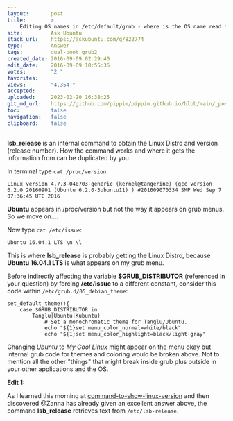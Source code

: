```yaml
---
layout:       post
title:        >
    Editing OS names in /etc/default/grub - where is the OS name read from?
site:         Ask Ubuntu
stack_url:    https://askubuntu.com/q/822774
type:         Answer
tags:         dual-boot grub2
created_date: 2016-09-09 02:29:40
edit_date:    2016-09-09 10:55:36
votes:        "2 "
favorites:    
views:        "4,354 "
accepted:     
uploaded:     2023-02-20 16:38:25
git_md_url:   https://github.com/pippim/pippim.github.io/blob/main/_posts/2016/2016-09-09-Editing-OS-names-in-_etc_default_grub-where-is-the-OS-name-read-from_.md
toc:          false
navigation:   false
clipboard:    false
---
```


**lsb_release** is an internal command to obtain the Linux Distro and version (release number). How the command works and where it gets the information from can be duplicated by you.


In terminal type `cat /proc/version`:

``` 
Linux version 4.7.3-040703-generic (kernel@tangerine) (gcc version 6.2.0 20160901 (Ubuntu 6.2.0-3ubuntu11) ) #201609070334 SMP Wed Sep 7 07:36:45 UTC 2016
```

**Ubuntu** appears in /proc/version but not the way it appears on grub menus. So we move on....


Now type `cat /etc/issue`:

``` 
Ubuntu 16.04.1 LTS \n \l
```

This is where **lsb_release** is probably getting the Linux Distro, because **Ubuntu 16.04.1 LTS** is what appears on my grub menu.


Before indirectly affecting the variable **$GRUB_DISTRIBUTOR** (referenced in your question) by forcing **/etc/issue** to a different constant, consider this code within `/etc/grub.d/05_debian_theme`:

``` 
set_default_theme(){
	case $GRUB_DISTRIBUTOR in
		Tanglu|Ubuntu|Kubuntu)
			# Set a monochromatic theme for Tanglu/Ubuntu.
			echo "${1}set menu_color_normal=white/black"
			echo "${1}set menu_color_highlight=black/light-gray"
```


Changing *Ubuntu* to *My Cool Linux* might appear on the menu okay but internal grub code for themes and coloring would be broken above. Not to mention all the other "things" that might break inside grub plus outside in your other applications and the OS.

**Edit 1:**

As I learned this morning at [command-to-show-linux-version][1] and then discovered @Zanna has already given an excellent answer above, the command **lsb_release** retrieves text from `/etc/lsb-release`.


  [1]: http://www.cyberciti.biz/faq/command-to-show-linux-version/
